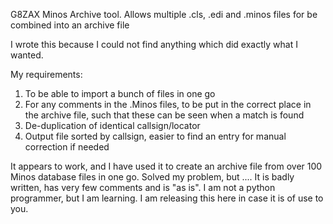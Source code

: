 G8ZAX Minos Archive tool. 
Allows multiple .cls, .edi and .minos files for be combined into an archive file


I wrote this because I could not find anything which did exactly what I wanted.

My requirements:
1) To be able to import a bunch of files in one go
2) For any comments in the .Minos files, to be put in the correct place in the archive file, such that these can be seen when a match is found
3) De-duplication of identical callsign/locator
4) Output file sorted by callsign, easier to find an entry for manual correction if needed

It appears to work, and I have used it to create an archive file from over 100 Minos database files in one go. 
Solved my problem, but ....
It is badly written, has very few comments and is "as is". I am not a python programmer, but I am learning. 
I am releasing this here in case it is of use to you. 
